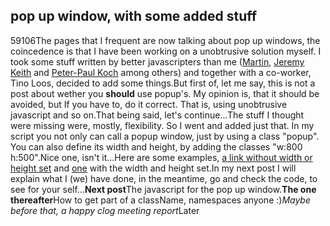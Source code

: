 <article><h2>pop up window, with some added stuff</h2><time><span class="day">5</span><span class="month">9</span><span class="year">106</span></time>The pages that I frequent are now talking about pop up windows, the coincedence is that I have been working on a unobtrusive solution myself. I took some stuff written by better javascripters than me (<a title="martin's page" href="http://www.windgazer.nl">Martin</a>,  <a title="domscripting" href="http://www.domscripting.com/book/sample/">Jeremy Keith</a> and <a title="ppk, whose book I am reading now." href="http://www.quirksmode.org">Peter-Paul Koch</a> among others) and together with a co-worker, Tino Loos, decided to add some things.But first of, let me say, this is not a post about wether you <strong>should</strong> use popup's. My opinion is, that it should be avoided, but If you have to, do it correct. That is, using unobtrusive javascript and so on.That being said, let's continue...<!--more-->The stuff I thought were missing were, mostly, flexibility. So I went and added just that. In my script you not only can call a popup window, just by using a class "popup". You can also define its width and height, by adding the classes "w:800 h:500".Nice one, isn't it...Here are some examples, <a class="popup" title="martin's blog" href="http://pebble.windgazer.nl">a link without width or height set</a> and <a class="popup w:800 h:600" title="domscripting" href="http://www.domscripting.com">one</a> with the  width and height set.In my next post I will explain what I (we) have done, in the meantime, go and check the code, to see for your self...<strong>Next post</strong>The javascript for the pop up window.<strong>The one thereafter</strong>How to get part of a className, namespaces anyone :)<em>Maybe before that, a happy clog meeting report</em>Later</article>